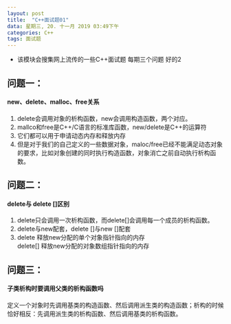 ```yaml
---
layout: post
title:  "C++面试题01"
data: 星期三, 20. 十一月 2019 03:49下午 
categories: C++
tags: 面试题
---
```

* 该模块会搜集网上流传的一些C++面试题  每期三个问题
好的2

## 问题一：
#### new、delete、malloc、free关系
1. delete会调用对象的析构函数，new会调用构造函数，两个对应。
2. mallco和free是C++/C语言的标准库函数，new/delete是C++的运算符
3. 它们都可以用于申请动态内存和释放内存
4. 但是对于我们的自己定义的一些数据对象，maloc/free已经不能满足动态对象的要求，比如对象创建的同时执行构造函数，对象消亡之前自动执行析构函数。

## 问题二：
#### delete与 delete []区别
1. delete只会调用一次析构函数，而delete[]会调用每一个成员的析构函数。
2. delete与new配套，delete []与new []配套
3. delete 释放new分配的单个对象指针指向的内存         
delete[] 释放new分配的对象数组指针指向的内存


## 问题三：
#### 子类析构时要调用父类的析构函数吗
定义一个对象时先调用基类的构造函数、然后调用派生类的构造函数；析构的时候恰好相反：先调用派生类的析构函数、然后调用基类的析构函数。



